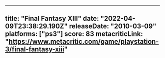 
---
title: "Final Fantasy XIII"
date: "2022-04-09T23:38:29.190Z"
releaseDate: "2010-03-09"
platforms: ["ps3"]
score: 83
metacriticLink: "https://www.metacritic.com/game/playstation-3/final-fantasy-xiii"
---
